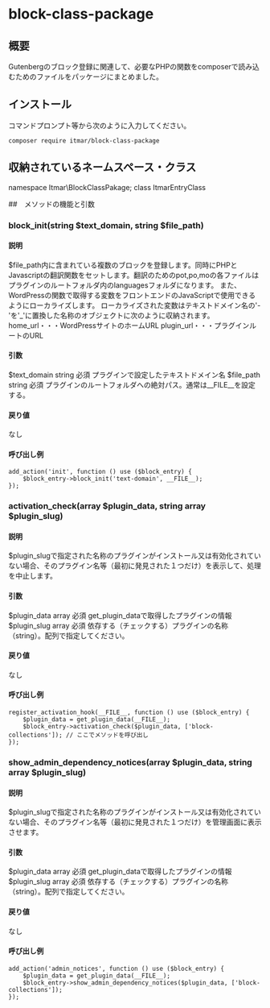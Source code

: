 # block-class-package

## 概要
Gutenbergのブロック登録に関連して、必要なPHPの関数をcomposerで読み込むためのファイルをパッケージにまとめました。
## インストール
コマンドプロンプト等から次のように入力してください。
```
composer require itmar/block-class-package
```
## 収納されているネームスペース・クラス
namespace Itmar\BlockClassPakage;
class ItmarEntryClass

##　メソッドの機能と引数
### block_init(string $text_domain, string $file_path)
#### 説明
$file_path内に含まれている複数のブロックを登録します。同時にPHPとJavascriptの翻訳関数をセットします。翻訳のためのpot,po,moの各ファイルはプラグインのルートフォルダ内のlanguagesフォルダになります。
また、WordPressの関数で取得する変数をフロントエンドのJavaScriptで使用できるようにローカライズします。
ローカライズされた変数はテキストドメイン名の'-'を'_'に置換した名称のオブジェクトに次のように収納されます。
home_url・・・WordPressサイトのホームURL
plugin_url・・・プラグインルートのURL
#### 引数
$text_domain string 必須
プラグインで設定したテキストドメイン名
$file_path string 必須
プラグインのルートフォルダへの絶対パス。通常は__FILE__を設定する。
#### 戻り値
なし
#### 呼び出し例
```
add_action('init', function () use ($block_entry) {
	$block_entry->block_init('text-domain', __FILE__);
});
```

### activation_check(array $plugin_data, string array $plugin_slug)
#### 説明
$plugin_slugで指定された名称のプラグインがインストール又は有効化されていない場合、そのプラグイン名等（最初に発見された１つだけ）を表示して、処理を中止します。
#### 引数
$plugin_data array 必須
get_plugin_dataで取得したプラグインの情報
$plugin_slug array 必須
依存する（チェックする）プラグインの名称（string）。配列で指定してください。
#### 戻り値
なし
#### 呼び出し例
```
register_activation_hook(__FILE__, function () use ($block_entry) {
	$plugin_data = get_plugin_data(__FILE__);
	$block_entry->activation_check($plugin_data, ['block-collections']); // ここでメソッドを呼び出し
});
```

### show_admin_dependency_notices(array $plugin_data, string array $plugin_slug)
#### 説明
$plugin_slugで指定された名称のプラグインがインストール又は有効化されていない場合、そのプラグイン名等（最初に発見された１つだけ）を管理画面に表示させます。
#### 引数
$plugin_data array 必須
get_plugin_dataで取得したプラグインの情報
$plugin_slug array 必須
依存する（チェックする）プラグインの名称（string）。配列で指定してください。
#### 戻り値
なし
#### 呼び出し例
```
add_action('admin_notices', function () use ($block_entry) {
	$plugin_data = get_plugin_data(__FILE__);
	$block_entry->show_admin_dependency_notices($plugin_data, ['block-collections']);
});
```





